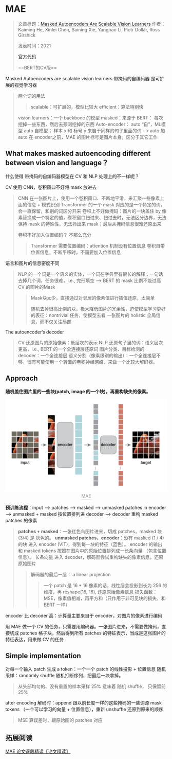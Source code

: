 # MAE

> 文章标题：[Masked Autoencoders Are Scalable Vision Learners](https://arxiv.org/abs/2111.06377)
> 作者：Kaiming He, Xinlei Chen, Saining Xie, Yanghao Li, Piotr Dollár, Ross Girshick
>
> 发表时间：2021
>
> [官方代码](https://github.com/facebookresearch/mae)
>
> ==BERT的CV版==

Masked Autoencoders are scalable vision learners 带掩码的自编码器 是可扩展的视觉学习器 

> 两个词的用法
>
> > scalable：可扩展的，模型比较大
> > efficient：算法特别快
>
> vision learners：一个 backbone 的模型
> masked：来源于 BERT： 每次挖掉一些东西，然后去预测挖掉的东西
> Auto-encoder：
> auto “自”，ML模型 auto 自模型；
> 样本 x 和 标号 y 来自于同样的句子里面的词 --> auto
> 加 auto 在 encoder之前，MAE 的图片标号是图片本身，区分于其它工作

## What makes masked autoencoding different between vision and language？
什么使得 带掩码的自编码器模型在 CV 和 NLP 处理上的不一样呢？

CV 使用 CNN，卷积窗口不好将 mask 放进去

> CNN 在一张图片上，使用一个卷积窗口、不断地平滑，来汇聚一些像素上面的信息 + 模式识别
> Transformer 的一个 mask 对应的是一个特定的词，会一直保留，和别的词区分开来
> 卷积上不好做掩码：图片的一块盖住 by 像素替换成一个特定的值，卷积窗口扫过来、扫过去时，无法区分边界，无法保持 mask 的特殊性，无法拎出来 mask；最后从掩码信息很难还原出来
>
> 卷积不好加入位置编码？ 不那么充分
>
> > Transformer 需要位置编码：attention 机制没有位置信息
> > 卷积自带位置信息，不断平移时，不需要加入位置信息

语言和图片的信息密度不同

> NLP 的一个词是一个语义的实体，一个词在字典里有很长的解释；一句话去掉几个词，任务很难，i.e., 完形填空 --> BERT 的 mask 比例不能过高
> CV 的图片的Mask
>
> > Mask块太少，直接通过对邻居的像素值进行插值还原，太简单
> >
> > 随机去掉很高比例的块，极大降低图片的冗余性，迫使模型学习更好的表征：nontrivial 任务，使模型去看 一张图片的 holistic 全局信息，而不仅关注局部

The autoencoder‘s decoder

> CV 还原图片的原始像素：低层次的表示
> NLP 还原句子里的词：语义层次更高，i.e., BERT 的一个全连接层还原词
> 图片分类、目标检测的 decoder：一个全连接层
> 语义分割（像素级别的输出）：一个全连接层不够，很有可能使用一个转置的卷积神经网络、来做一个比较大解码器。

## Approach

**随机盖住图片里的一些块(patch, image 的一个块)，再重构缺失的像素。**

<center>
<img 
src="MAE.assets/MAE.png" width="600" />
<br>
<div style="color:orange; border-bottom: 1px solid #d9d9d9;
display: inline-block;
color: #999;
padding: 2px;">MAE</div>
</center>

**预训练流程**：input --> patches --> masked --> unmasked patches in encoder --> unmasked + masked 按位置排列进 decoder --> decoder 重构 masked patches 的像素

> **patches + masked**：一张红色鸟图片进来，切成 patches，masked 块 (3/4) 是 灰色的。
> **unmasked patches，encoder**：没有 masked (1 / 4) 的块 进入 encoder (ViT)，得到每一块的特征（蓝色）。
> encoder 的输出 和 masked tokens 按照在图片中的原始位置排列成一长条向量 （包含位置信息）。
> 长条向量 进入 decoder，解码器尝试重构缺失的像素信息，还原原始图片
>
> > 解码器的最后一层： a linear projection
> >
> > > 一个 patch 是 16 * 16 像素的话，线性层会投影到长为 256 的维度，再 reshape(16, 16), 还原原始像素信息
> > > 损失函数： MSE，像素值相减，再平方和（只作用于非可见块的损失，和 BERT 一样）

encoder 比 decoder 高：计算量主要来自于 encoder，对图片的像素进行编码

用 MAE 做一个 CV 的任务，只需要用编码器。一张图片进来，不需要做掩码，直接切成 patches 格子块，然后得到所有 patches 的特征表示，当成是这张图片的特征表达，用来做 CV 的任务

## Simple implementation

对每一个输入 patch 生成 a token：一个一个 patch 的线性投影 + 位置信息
随机采样：randomly shuffle 随机打断序列，把最后一块拿掉。

> 从头部均匀的、没有重置的样本采样
> 25% 意味着 随机 shuffle， 只保留前 25%

after encoding 解码时：append 跟以前长度一样的这些掩码的一些词源 mask tokens （一个可以学习的向量 + 位置信息），重新 unshuffle 还原到原来的顺序

> MSE 算误差时，跟原始图的 patches 对应

## 拓展阅读

[MAE 论文逐段精读【论文精读】](https://www.bilibili.com/video/BV1sq4y1q77t?spm_id_from=333.1007.top_right_bar_window_history.content.click)

